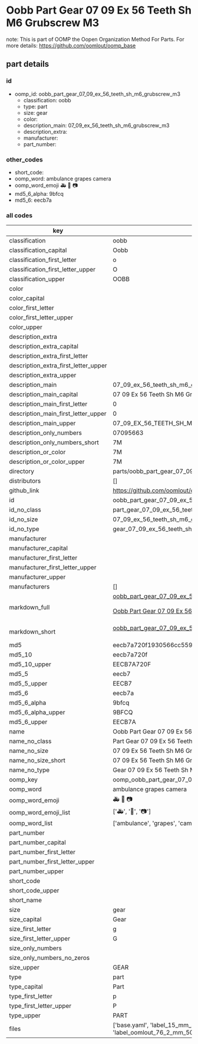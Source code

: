 # Oobb Part Gear 07 09 Ex 56 Teeth Sh M6 Grubscrew M3  

note: This is part of OOMP the Oopen Organization Method For Parts. For more details: https://github.com/oomlout/oomp_base

##  part details





### id
* oomp_id: oobb_part_gear_07_09_ex_56_teeth_sh_m6_grubscrew_m3
  * classification: oobb
  * type: part
  * size: gear
  * color: 
  * description_main: 07_09_ex_56_teeth_sh_m6_grubscrew_m3
  * description_extra: 
  * manufacturer: 
  * part_number: 

### other_codes
* short_code: 
* oomp_word: ambulance grapes camera
* oomp_word_emoji :ambulance: :grapes: :camera:
* md5_6_alpha: 9bfcq
* md5_6: eecb7a

### all codes 
| key | value |  
| --- | --- |  
| classification | oobb |  
| classification_capital | Oobb |  
| classification_first_letter | o |  
| classification_first_letter_upper | O |  
| classification_upper | OOBB |  
| color |  |  
| color_capital |  |  
| color_first_letter |  |  
| color_first_letter_upper |  |  
| color_upper |  |  
| description_extra |  |  
| description_extra_capital |  |  
| description_extra_first_letter |  |  
| description_extra_first_letter_upper |  |  
| description_extra_upper |  |  
| description_main | 07_09_ex_56_teeth_sh_m6_grubscrew_m3 |  
| description_main_capital | 07 09 Ex 56 Teeth Sh M6 Grubscrew M3 |  
| description_main_first_letter | 0 |  
| description_main_first_letter_upper | 0 |  
| description_main_upper | 07_09_EX_56_TEETH_SH_M6_GRUBSCREW_M3 |  
| description_only_numbers | 07095663 |  
| description_only_numbers_short | 7M |  
| description_or_color | 7M |  
| description_or_color_upper | 7M |  
| directory | parts/oobb_part_gear_07_09_ex_56_teeth_sh_m6_grubscrew_m3 |  
| distributors | [] |  
| github_link | https://github.com/oomlout/oomlout_oomp_part_src/tree/main/parts/oobb_part_gear_07_09_ex_56_teeth_sh_m6_grubscrew_m3/working |  
| id | oobb_part_gear_07_09_ex_56_teeth_sh_m6_grubscrew_m3 |  
| id_no_class | part_gear_07_09_ex_56_teeth_sh_m6_grubscrew_m3 |  
| id_no_size | 07_09_ex_56_teeth_sh_m6_grubscrew_m3 |  
| id_no_type | gear_07_09_ex_56_teeth_sh_m6_grubscrew_m3 |  
| manufacturer |  |  
| manufacturer_capital |  |  
| manufacturer_first_letter |  |  
| manufacturer_first_letter_upper |  |  
| manufacturer_upper |  |  
| manufacturers | [] |  
| markdown_full | [oobb_part_gear_07_09_ex_56_teeth_sh_m6_grubscrew_m3](https://github.com/oomlout/oomlout_oomp_part_src/tree/main/parts/oobb_part_gear_07_09_ex_56_teeth_sh_m6_grubscrew_m3/working)<br>[](https://github.com/oomlout/oomlout_oomp_part_src/tree/main/parts/oobb_part_gear_07_09_ex_56_teeth_sh_m6_grubscrew_m3/working)<br>[Oobb Part Gear 07 09 Ex 56 Teeth Sh M6 Grubscrew M3](https://github.com/oomlout/oomlout_oomp_part_src/tree/main/parts/oobb_part_gear_07_09_ex_56_teeth_sh_m6_grubscrew_m3/working)<br><br> |  
| markdown_short | [oobb_part_gear_07_09_ex_56_teeth_sh_m6_grubscrew_m3](https://github.com/oomlout/oomlout_oomp_part_src/tree/main/parts/oobb_part_gear_07_09_ex_56_teeth_sh_m6_grubscrew_m3/working)<br><br> |  
| md5 | eecb7a720f1930566cc55919867f20bb |  
| md5_10 | eecb7a720f |  
| md5_10_upper | EECB7A720F |  
| md5_5 | eecb7 |  
| md5_5_upper | EECB7 |  
| md5_6 | eecb7a |  
| md5_6_alpha | 9bfcq |  
| md5_6_alpha_upper | 9BFCQ |  
| md5_6_upper | EECB7A |  
| name | Oobb Part Gear 07 09 Ex 56 Teeth Sh M6 Grubscrew M3 |  
| name_no_class | Part Gear 07 09 Ex 56 Teeth Sh M6 Grubscrew M3 |  
| name_no_size | 07 09 Ex 56 Teeth Sh M6 Grubscrew M3 |  
| name_no_size_short | 07 09 Ex 56 Teeth Sh M6 Grubscrew M3 |  
| name_no_type | Gear 07 09 Ex 56 Teeth Sh M6 Grubscrew M3 |  
| oomp_key | oomp_oobb_part_gear_07_09_ex_56_teeth_sh_m6_grubscrew_m3 |  
| oomp_word | ambulance grapes camera |  
| oomp_word_emoji | :ambulance: :grapes: :camera: |  
| oomp_word_emoji_list | [':ambulance:', ':grapes:', ':camera:'] |  
| oomp_word_list | ['ambulance', 'grapes', 'camera'] |  
| part_number |  |  
| part_number_capital |  |  
| part_number_first_letter |  |  
| part_number_first_letter_upper |  |  
| part_number_upper |  |  
| short_code |  |  
| short_code_upper |  |  
| short_name |  |  
| size | gear |  
| size_capital | Gear |  
| size_first_letter | g |  
| size_first_letter_upper | G |  
| size_only_numbers |  |  
| size_only_numbers_no_zeros |  |  
| size_upper | GEAR |  
| type | part |  
| type_capital | Part |  
| type_first_letter | p |  
| type_first_letter_upper | P |  
| type_upper | PART |  
| files | ['base.yaml', 'label_15_mm_30_mm.pdf', 'label_15_mm_30_mm.svg', 'label_76_2_mm_50_8_mm.pdf', 'label_76_2_mm_50_8_mm.svg', 'label_oomlout_76_2_mm_50_8_mm.pdf', 'label_oomlout_76_2_mm_50_8_mm.svg', 'readme.md', 'working.json', 'working.yaml'] |  
